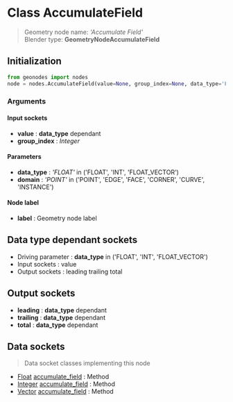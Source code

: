 
# Class AccumulateField

> Geometry node name: _'Accumulate Field'_<br>Blender type:  **GeometryNodeAccumulateField**

## Initialization


```python
from geonodes import nodes
node = nodes.AccumulateField(value=None, group_index=None, data_type='FLOAT', domain='POINT', label=None)
```


### Arguments


#### Input sockets



- **value** : **data_type** dependant
- **group_index** : _Integer_



#### Parameters



- **data_type** : _'FLOAT'_ in ('FLOAT', 'INT', 'FLOAT_VECTOR')
- **domain** : _'POINT'_ in ('POINT', 'EDGE', 'FACE', 'CORNER', 'CURVE', 'INSTANCE')



#### Node label



- **label** : Geometry node label



## Data type dependant sockets



- Driving parameter : **data_type** in ('FLOAT', 'INT', 'FLOAT_VECTOR')
- Input sockets : value
- Output sockets : leading trailing total



## Output sockets



- **leading** : **data_type** dependant
- **trailing** : **data_type** dependant
- **total** : **data_type** dependant



## Data sockets

> Data socket classes implementing this node


- [Float](../sockets/Float.md) [accumulate_field](../sockets/Float.md#accumulate_field) : Method
- [Integer](../sockets/Integer.md) [accumulate_field](../sockets/Integer.md#accumulate_field) : Method
- [Vector](../sockets/Vector.md) [accumulate_field](../sockets/Vector.md#accumulate_field) : Method


